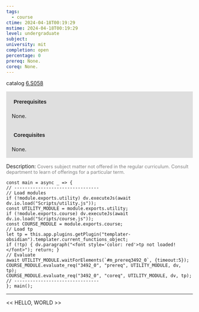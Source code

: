 ```yaml
---
tags:
  - course
ctime: 2024-04-18T00:19:29
mstime: 2024-04-18T00:19:29
level: undergraduate
subject: 
university: mit
completion: open
percentage: 0
prereq: None.
coreq: None.
---
```


catalog [6.S058](http://student.mit.edu/catalog/m6e.html#6.S058)

<span style="display: block; padding: 15px; background-color: rgb(100, 100, 100, 0.2);"><font id="m_prereq3492_0" style="display: block; font-family: Arial, sans-serif; font-weight: bold; padding: 5px">Prerequisites</font><br><span id="prereq3492_0">None.</span></span>
<span style="display: block; padding: 15px; background-color: rgb(100, 100, 100, 0.2);"><font id="m_coreq3492_0" style="display: block; font-family: Arial, sans-serif; font-weight: bold; padding: 5px">Corequisites</font><br><span id="coreq3492_0">None.</span></span>

<font style="">Description:</font>
<font style="color: grey; font-size: 0.8rem;">Covers subject matter not offered in the regular curriculum. Consult department to learn of offerings for a particular term.</font>

```dataviewjs
const main = async _ => {
// --------------------------------
// Load modules
if (!module.exports.utility) dv.executeJs(await dv.io.load("Scripts/utility.js"));
const UTILITY_MODULE = module.exports.utility;
if (!module.exports.course) dv.executeJs(await dv.io.load("Scripts/course.js"));
const COURSE_MODULE = module.exports.course;
// Load tp
let tp = this.app.plugins.getPlugin("templater-obsidian").templater.current_functions_object;
if (!tp) { dv.paragraph("<font style='color: red'>tp not loaded!</font>"); return; }
// Evaluate
await UTILITY_MODULE.waitForElements(`#m_prereq3492_0`, {timeout:5});
COURSE_MODULE.evaluate_req("3492_0", "prereq", UTILITY_MODULE, dv, tp);
COURSE_MODULE.evaluate_req("3492_0", "coreq", UTILITY_MODULE, dv, tp);
// --------------------------------
}; main();
```

---

<< HELLO, WORLD >>

